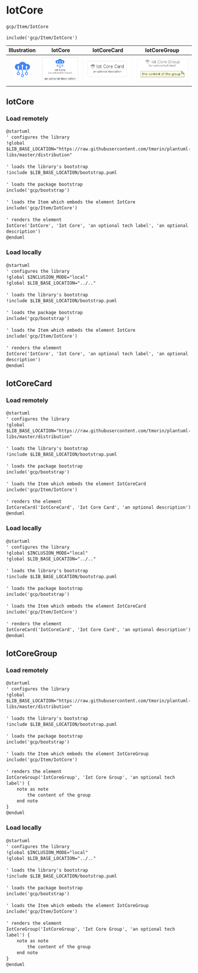 # IotCore


```text
gcp/Item/IotCore
```

```text
include('gcp/Item/IotCore')
```



| Illustration | IotCore | IotCoreCard | IotCoreGroup |
| :---: | :---: | :---: | :---: |
| ![illustration for Illustration](../../gcp/Item/IotCore.png) | ![illustration for IotCore](../../gcp/Item/IotCore.Local.png) | ![illustration for IotCoreCard](../../gcp/Item/IotCoreCard.Local.png) | ![illustration for IotCoreGroup](../../gcp/Item/IotCoreGroup.Local.png) |




## IotCore

### Load remotely
```plantuml
@startuml
' configures the library
!global $LIB_BASE_LOCATION="https://raw.githubusercontent.com/tmorin/plantuml-libs/master/distribution"

' loads the library's bootstrap
!include $LIB_BASE_LOCATION/bootstrap.puml

' loads the package bootstrap
include('gcp/bootstrap')

' loads the Item which embeds the element IotCore
include('gcp/Item/IotCore')

' renders the element
IotCore('IotCore', 'Iot Core', 'an optional tech label', 'an optional description')
@enduml
```

### Load locally
```plantuml
@startuml
' configures the library
!global $INCLUSION_MODE="local"
!global $LIB_BASE_LOCATION="../.."

' loads the library's bootstrap
!include $LIB_BASE_LOCATION/bootstrap.puml

' loads the package bootstrap
include('gcp/bootstrap')

' loads the Item which embeds the element IotCore
include('gcp/Item/IotCore')

' renders the element
IotCore('IotCore', 'Iot Core', 'an optional tech label', 'an optional description')
@enduml
```

## IotCoreCard

### Load remotely
```plantuml
@startuml
' configures the library
!global $LIB_BASE_LOCATION="https://raw.githubusercontent.com/tmorin/plantuml-libs/master/distribution"

' loads the library's bootstrap
!include $LIB_BASE_LOCATION/bootstrap.puml

' loads the package bootstrap
include('gcp/bootstrap')

' loads the Item which embeds the element IotCoreCard
include('gcp/Item/IotCore')

' renders the element
IotCoreCard('IotCoreCard', 'Iot Core Card', 'an optional description')
@enduml
```

### Load locally
```plantuml
@startuml
' configures the library
!global $INCLUSION_MODE="local"
!global $LIB_BASE_LOCATION="../.."

' loads the library's bootstrap
!include $LIB_BASE_LOCATION/bootstrap.puml

' loads the package bootstrap
include('gcp/bootstrap')

' loads the Item which embeds the element IotCoreCard
include('gcp/Item/IotCore')

' renders the element
IotCoreCard('IotCoreCard', 'Iot Core Card', 'an optional description')
@enduml
```

## IotCoreGroup

### Load remotely
```plantuml
@startuml
' configures the library
!global $LIB_BASE_LOCATION="https://raw.githubusercontent.com/tmorin/plantuml-libs/master/distribution"

' loads the library's bootstrap
!include $LIB_BASE_LOCATION/bootstrap.puml

' loads the package bootstrap
include('gcp/bootstrap')

' loads the Item which embeds the element IotCoreGroup
include('gcp/Item/IotCore')

' renders the element
IotCoreGroup('IotCoreGroup', 'Iot Core Group', 'an optional tech label') {
    note as note
        the content of the group
    end note
}
@enduml
```

### Load locally
```plantuml
@startuml
' configures the library
!global $INCLUSION_MODE="local"
!global $LIB_BASE_LOCATION="../.."

' loads the library's bootstrap
!include $LIB_BASE_LOCATION/bootstrap.puml

' loads the package bootstrap
include('gcp/bootstrap')

' loads the Item which embeds the element IotCoreGroup
include('gcp/Item/IotCore')

' renders the element
IotCoreGroup('IotCoreGroup', 'Iot Core Group', 'an optional tech label') {
    note as note
        the content of the group
    end note
}
@enduml
```

